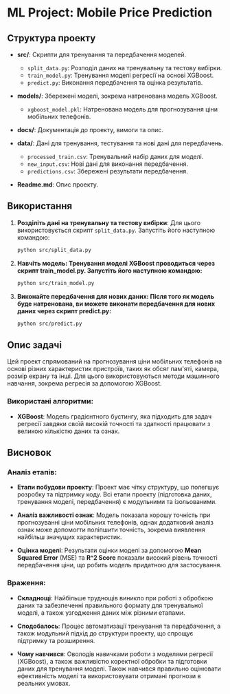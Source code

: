 # ML Project: Mobile Price Prediction

## Структура проекту
- **src/**: Скрипти для тренування та передбачення моделей.
  - `split_data.py`: Розподіл даних на тренувальну та тестову вибірки.
  - `train_model.py`: Тренування моделі регресії на основі XGBoost.
  - `predict.py`: Виконання передбачення та оцінка результатів.
  
- **models/**: Збережені моделі, зокрема натренована модель XGBoost.
  - `xgboost_model.pkl`: Натренована модель для прогнозування ціни мобільних телефонів.

- **docs/**: Документація до проекту, вимоги та опис.
  
- **data/**: Дані для тренування, тестування та нові дані для передбачень.
  - `processed_train.csv`: Тренувальний набір даних для моделі.
  - `new_input.csv`: Нові дані для виконання передбачення.
  - `predictions.csv`: Збережені результати передбачення.

- **Readme.md**: Опис проекту.

## Використання

1. **Розділіть дані на тренувальну та тестову вибірки**:
   Для цього використовується скрипт `split_data.py`. Запустіть його наступною командою:
   ```bash
   python src/split_data.py
2. **Навчіть модель: Тренування моделі XGBoost проводиться через скрипт train_model.py. Запустіть його наступною командою:**
    ```bash
    python src/train_model.py
3. **Виконайте передбачення для нових даних: Після того як модель буде натренована, ви можете виконати передбачення для нових даних через скрипт predict.py:**
    ```bash
    python src/predict.py
## Опис задачі
Цей проект спрямований на прогнозування ціни мобільних телефонів на основі різних характеристик пристроїв, таких як обсяг пам'яті, камера, розмір екрану та інші. Для цього використовуються методи машинного навчання, зокрема регресія за допомогою XGBoost.

### Використані алгоритми:
- **XGBoost**: Модель градієнтного бустингу, яка підходить для задач регресії завдяки своїй високій точності та здатності працювати з великою кількістю даних та ознак.

## Висновок

### Аналіз етапів:
- **Етапи побудови проекту**: Проект має чітку структуру, що полегшує розробку та підтримку коду. Всі етапи проекту (підготовка даних, тренування моделі, передбачення) є модульними та ізольованими.

- **Аналіз важливості ознак**: Модель показала хорошу точність при прогнозуванні ціни мобільних телефонів, однак додатковий аналіз ознак може допомогти поліпшити точність, зокрема виявлення найбільш значущих характеристик.

- **Оцінка моделі**: Результати оцінки моделі за допомогою **Mean Squared Error** (MSE) та **R^2 Score** показали високий рівень точності передбачення ціни, що робить модель придатною для застосування.

### Враження:
- **Складнощі**: Найбільше труднощів виникло при роботі з обробкою даних та забезпеченні правильного формату для тренувальної моделі, а також узгодження даних між різними етапами.

- **Сподобалось**: Процес автоматизації тренування та передбачення, а також модульний підхід до структури проекту, що спрощує підтримку та розширення.

- **Чому навчився**: Оволодів навичками роботи з моделями регресії (XGBoost), а також важливістю коректної обробки та підготовки даних для тренування моделі. Також навчився правильно оцінювати ефективність моделі та використовувати отримані прогнози в реальних умовах.
